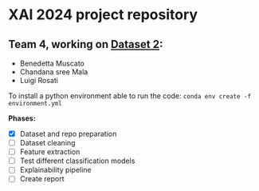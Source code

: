 # XAI 2024 project repository
## Team 4, working on [Dataset 2](https://www.kaggle.com/datasets/zaurbegiev/my-dataset):
- Benedetta Muscato
- Chandana sree Mala
- Luigi Rosati

To install a python environment able to run the code:
`conda env create -f environment.yml`

**Phases:**
- [x] Dataset and repo preparation
- [ ] Dataset cleaning
- [ ] Feature extraction
- [ ] Test different classification models
- [ ] Explainability pipeline
- [ ] Create report

